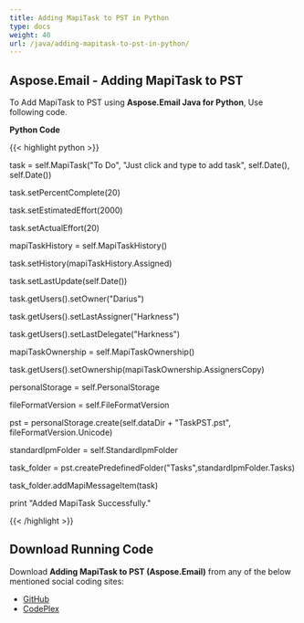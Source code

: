 ```yaml
---
title: Adding MapiTask to PST in Python
type: docs
weight: 40
url: /java/adding-mapitask-to-pst-in-python/
---
```


## **Aspose.Email - Adding MapiTask to PST**
To Add MapiTask to PST using **Aspose.Email Java for Python**, Use following code.

**Python Code**

{{< highlight python >}}



task = self.MapiTask("To Do", "Just click and type to add task", self.Date(), self.Date())

task.setPercentComplete(20)

task.setEstimatedEffort(2000)

task.setActualEffort(20)

mapiTaskHistory = self.MapiTaskHistory()

task.setHistory(mapiTaskHistory.Assigned)

task.setLastUpdate(self.Date())

task.getUsers().setOwner("Darius")

task.getUsers().setLastAssigner("Harkness")

task.getUsers().setLastDelegate("Harkness")

mapiTaskOwnership = self.MapiTaskOwnership()

task.getUsers().setOwnership(mapiTaskOwnership.AssignersCopy)

personalStorage = self.PersonalStorage

fileFormatVersion = self.FileFormatVersion

pst = personalStorage.create(self.dataDir + "TaskPST.pst", fileFormatVersion.Unicode)

standardIpmFolder = self.StandardIpmFolder

task_folder = pst.createPredefinedFolder("Tasks",standardIpmFolder.Tasks)

task_folder.addMapiMessageItem(task)

print "Added MapiTask Successfully."

{{< /highlight >}}
## **Download Running Code**
Download **Adding MapiTask to PST (Aspose.Email)** from any of the below mentioned social coding sites:

- [GitHub](https://github.com/aspose-email/Aspose.Email-for-Java/releases/tag/Aspose.Email_Java_for_Python-v1.0)
- [CodePlex](http://asposeemailjavapython.codeplex.com/releases/)
